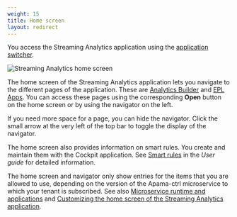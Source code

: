 ```yaml
---
weight: 15
title: Home screen
layout: redirect
---
```


You access the Streaming Analytics application using the [application switcher](/users-guide/getting-started/#app-switcher).

![Streaming Analytics home screen](/images/apama/streaming-analytics-home-screen.png)

The home screen of the Streaming Analytics application lets you navigate to the different pages of the application. 
These are [Analytics Builder](#analytics-builder) and [EPL Apps](#apama-epl-apps). 
You can access these pages using the corresponding **Open** button on the home screen or by using the navigator on the left.

If you need more space for a page, you can hide the navigator. Click the small arrow at the very left of the top bar to toggle the display of the navigator.

The home screen also provides information on smart rules. You create and maintain them with the Cockpit application.
See [Smart rules](/users-guide/cockpit/#smart-rules) in the *User guide* for detailed information.

The home screen and navigator only show entries for the items that you are allowed to use, 
depending on the version of the Apama-ctrl microservice to which your tenant is subscribed. 
See also [Microservice runtime and applications](#microservice-and-applications) and 
[Customizing the home screen of the Streaming Analytics application](/apama/advanced/#customize-home-screen).



